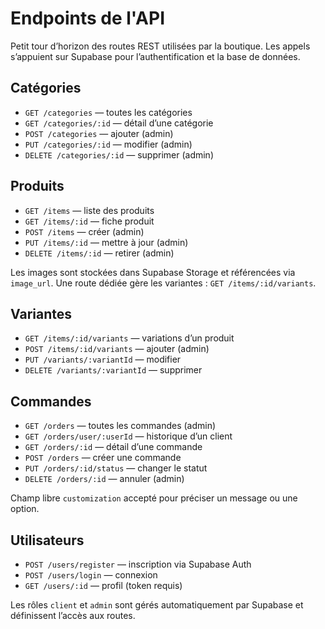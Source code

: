 # Endpoints de l'API

Petit tour d’horizon des routes REST utilisées par la boutique. Les appels
s’appuient sur Supabase pour l’authentification et la base de données.

## Catégories

- `GET /categories` — toutes les catégories
- `GET /categories/:id` — détail d’une catégorie
- `POST /categories` — ajouter (admin)
- `PUT /categories/:id` — modifier (admin)
- `DELETE /categories/:id` — supprimer (admin)

## Produits

- `GET /items` — liste des produits
- `GET /items/:id` — fiche produit
- `POST /items` — créer (admin)
- `PUT /items/:id` — mettre à jour (admin)
- `DELETE /items/:id` — retirer (admin)

Les images sont stockées dans Supabase Storage et référencées via `image_url`.
Une route dédiée gère les variantes : `GET /items/:id/variants`.

## Variantes

- `GET /items/:id/variants` — variations d’un produit
- `POST /items/:id/variants` — ajouter (admin)
- `PUT /variants/:variantId` — modifier
- `DELETE /variants/:variantId` — supprimer

## Commandes

- `GET /orders` — toutes les commandes (admin)
- `GET /orders/user/:userId` — historique d’un client
- `GET /orders/:id` — détail d’une commande
- `POST /orders` — créer une commande
- `PUT /orders/:id/status` — changer le statut
- `DELETE /orders/:id` — annuler (admin)

Champ libre `customization` accepté pour préciser un message ou une option.

## Utilisateurs

- `POST /users/register` — inscription via Supabase Auth
- `POST /users/login` — connexion
- `GET /users/:id` — profil (token requis)

Les rôles `client` et `admin` sont gérés automatiquement par Supabase et
définissent l’accès aux routes.
